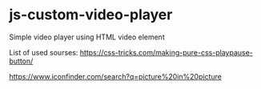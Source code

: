 # js-custom-video-player
Simple video player using HTML video element

List of used sourses:
https://css-tricks.com/making-pure-css-playpause-button/ 

https://www.iconfinder.com/search?q=picture%20in%20picture
